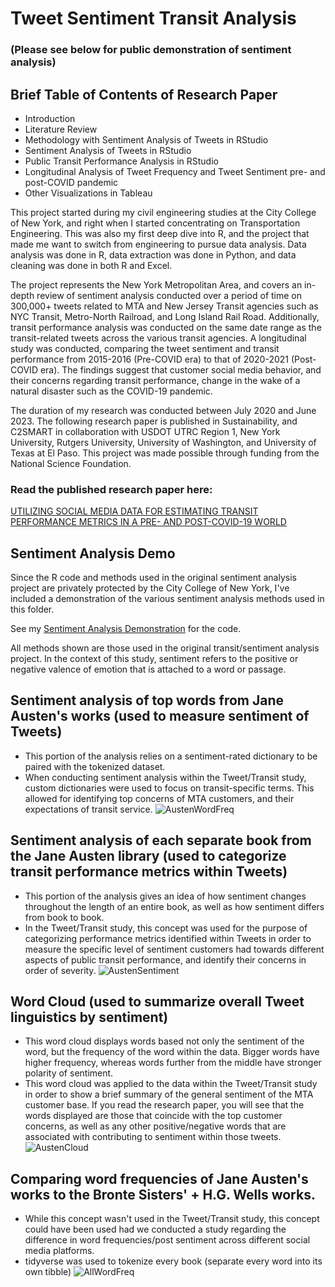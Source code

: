 # Tweet Sentiment Transit Analysis
### (Please see below for public demonstration of sentiment analysis)
## Brief Table of Contents of Research Paper
- Introduction
- Literature Review
- Methodology with Sentiment Analysis of Tweets in RStudio
- Sentiment Analysis of Tweets in RStudio
- Public Transit Performance Analysis in RStudio
- Longitudinal Analysis of Tweet Frequency and Tweet Sentiment pre- and post-COVID pandemic
- Other Visualizations in Tableau

This project started during my civil engineering studies at the City College of New York, and right when I started concentrating on Transportation Engineering. This was also my first deep dive into R, and the project that made me want to switch from engineering to pursue data analysis. Data analysis was done in R, data extraction was done in Python, and data cleaning was done in both R and Excel.

The project represents the New York Metropolitan Area, and covers an in-depth review of sentiment analysis conducted over a period of time on 300,000+ tweets related to MTA and New Jersey Transit agencies such as NYC Transit, Metro-North Railroad, and Long Island Rail Road. Additionally, transit performance analysis was conducted on the same date range as the transit-related tweets across the various transit agencies. A longitudinal study was conducted, comparing the tweet sentiment and transit performance from 2015-2016 (Pre-COVID era) to that of 2020-2021 (Post-COVID era). The findings suggest that customer social media behavior, and their concerns regarding transit performance, change in the wake of a natural disaster such as the COVID-19 pandemic.

The duration of my research was conducted between July 2020 and June 2023. The following research paper is published in Sustainability, and C2SMART in collaboration with USDOT UTRC Region 1, New York University, Rutgers University, University of Washington, and University of Texas at El Paso. This project was made possible through funding from the National Science Foundation.

### Read the published research paper here:
[UTILIZING SOCIAL MEDIA DATA FOR ESTIMATING TRANSIT PERFORMANCE METRICS IN A PRE- AND POST-COVID-19 WORLD](https://www.mdpi.com/2071-1050/15/23/16183)


## Sentiment Analysis Demo
Since the R code and methods used in the original sentiment analysis project are privately protected by the City College of New York, I've included a demonstration of the various sentiment analysis methods used in this folder.

See my [Sentiment Analysis Demonstration](https://github.com/r-kish/Tweet-Sentiment-Transit-Analysis/tree/main/Sentiment_Analysis_Demo) for the code.

All methods shown are those used in the original transit/sentiment analysis project.
In the context of this study, sentiment refers to the positive or negative valence of emotion that is attached to a word or passage.

## Sentiment analysis of top words from Jane Austen's works (used to measure sentiment of Tweets)
- This portion of the analysis relies on a sentiment-rated dictionary to be paired with the tokenized dataset. 
- When conducting sentiment analysis within the Tweet/Transit study, custom dictionaries were used to focus on transit-specific terms. This allowed for identifying top concerns of MTA customers, and their expectations of transit service.
![AustenWordFreq](https://github.com/r-kish/Tweet-Sentiment-Transit-Analysis/blob/main/Sentiment_Analysis_Demo/images/AustenWordFreq.png)

## Sentiment analysis of each separate book from the Jane Austen library (used to categorize transit performance metrics within Tweets)
- This portion of the analysis gives an idea of how sentiment changes throughout the length of an entire book, as well as how sentiment differs from book to book.
- In the Tweet/Transit study, this concept was used for the purpose of categorizing performance metrics identified within Tweets in order to measure the specific level of sentiment customers had towards different aspects of public transit performance, and identify their concerns in order of severity.
![AustenSentiment](https://github.com/r-kish/Tweet-Sentiment-Transit-Analysis/blob/main/Sentiment_Analysis_Demo/images/AustenSentiment.png)

## Word Cloud (used to summarize overall Tweet linguistics by sentiment)
- This word cloud displays words based not only the sentiment of the word, but the frequency of the word within the data. Bigger words have higher frequency, whereas words further from the middle have stronger polarity of sentiment.
- This word cloud was applied to the data within the Tweet/Transit study in order to show a brief summary of the general sentiment of the MTA customer base. If you read the research paper, you will see that the words displayed are those that coincide with the top customer concerns, as well as any other positive/negative words that are associated with contributing to sentiment within those tweets.
![AustenCloud](https://github.com/r-kish/Tweet-Sentiment-Transit-Analysis/blob/main/Sentiment_Analysis_Demo/images/AustenWordCloud.png)

## Comparing word frequencies of Jane Austen's works to the Bronte Sisters' + H.G. Wells works.
- While this concept wasn't used in the Tweet/Transit study, this concept could have been used had we conducted a study regarding the difference in word frequencies/post sentiment across different social media platforms.
- tidyverse was used to tokenize every book (separate every word into its own tibble)
![AllWordFreq](https://github.com/r-kish/Tweet-Sentiment-Transit-Analysis/blob/main/Sentiment_Analysis_Demo/images/AllWordFreq.png)

